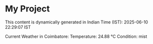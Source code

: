 # My Project

This content is dynamically generated in Indian Time (IST): 2025-06-10 22:29:07 IST


Current Weather in Coimbatore:
Temperature: 24.88 °C
Condition: mist

